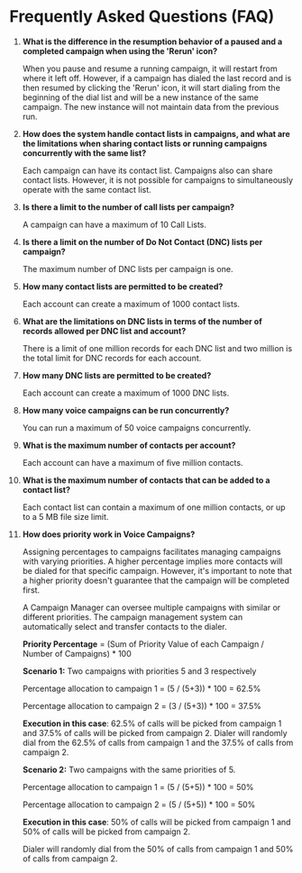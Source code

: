 # Frequently Asked Questions (FAQ)

1. **What is the difference in the resumption behavior of a paused and a completed campaign when using the 'Rerun' icon?**

    When you pause and resume a running campaign, it will restart from where it left off. However, if a campaign has dialed the last record and is then resumed by clicking the 'Rerun' icon, it will start dialing from the beginning of the dial list and will be a new instance of the same campaign. The new instance will not maintain data from the previous run.
2. **How does the system handle contact lists in campaigns, and what are the limitations when sharing contact lists or running campaigns concurrently with the same list?**

    Each campaign can have its contact list. Campaigns also can share contact lists. However, it is not possible for campaigns to simultaneously operate with the same contact list.
3. **Is there a limit to the number of call lists per campaign?**

    A campaign can have a maximum of 10 Call Lists.
4. **Is there a limit on the number of Do Not Contact (DNC) lists per campaign?**

    The maximum number of DNC lists per campaign is one.
5. **How many contact lists are permitted to be created?**

    Each account can create a maximum of 1000 contact lists.
6. **What are the limitations on DNC lists in terms of the number of records allowed per DNC list and account?**

    There is a limit of one million records for each DNC list and two million is the total limit for DNC records for each account.
7. **How many DNC lists are permitted to be created?**

    Each account can create a maximum of 1000 DNC lists.
8. **How many voice campaigns can be run concurrently?**

    You can run a maximum of 50 voice campaigns concurrently.
9. **What is the maximum number of contacts per account?**

    Each account can have a maximum of five million contacts.
10. **What is the maximum number of contacts that can be added to a contact list?**

    Each contact list can contain a maximum of one million contacts, or up to a 5 MB file size limit.
11. **How does priority work in Voice Campaigns?**

    Assigning percentages to campaigns facilitates managing campaigns with varying priorities. A higher percentage implies more contacts will be dialed for that specific campaign. However, it's important to note that a higher priority doesn't guarantee that the campaign will be completed first.

    A Campaign Manager can oversee multiple campaigns with similar or different priorities. The campaign management system can automatically select and transfer contacts to the dialer.

    **Priority Percentage** = (Sum of Priority Value of each Campaign / Number of Campaigns) * 100

    **Scenario 1:** Two campaigns with priorities 5 and 3 respectively

    Percentage allocation to campaign 1 = (5 / (5+3)) * 100 = 62.5%

    Percentage allocation to campaign 2 = (3 / (5+3)) * 100 = 37.5%

    **Execution in this case**: 62.5% of calls will be picked from campaign 1 and 37.5% of calls will be picked from campaign 2.
    Dialer will randomly dial from the 62.5% of calls from campaign 1 and the 37.5% of calls from campaign 2.

    **Scenario 2:** Two campaigns with the same priorities of 5.

    Percentage allocation to campaign 1 = (5 / (5+5)) * 100 = 50%

    Percentage allocation to campaign 2 = (5 / (5+5)) * 100 = 50%

    **Execution in this case**: 50% of calls will be picked from campaign 1 and 50% of calls will be picked from campaign 2.

    Dialer will randomly dial from the 50% of calls from campaign 1 and 50% of calls from campaign 2.
